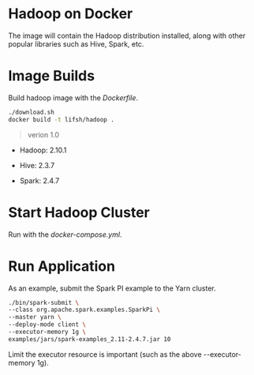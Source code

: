 # Hadoop on Docker

The image will contain the Hadoop distribution installed, along with other popular libraries such as Hive, Spark, etc.

# Image Builds

Build hadoop image with the *Dockerfile*.

```bash
./download.sh
docker build -t lifsh/hadoop .
```

> verion 1.0

* Hadoop: 2.10.1

* Hive: 2.3.7

* Spark: 2.4.7

# Start Hadoop Cluster

Run with the *docker-compose.yml*.

# Run Application

As an example, submit the Spark PI example to the Yarn cluster.

```bash
./bin/spark-submit \
--class org.apache.spark.examples.SparkPi \
--master yarn \
--deploy-mode client \
--executor-memory 1g \
examples/jars/spark-examples_2.11-2.4.7.jar 10
```

Limit the executor resource is important (such as the above --executor-memory 1g).
